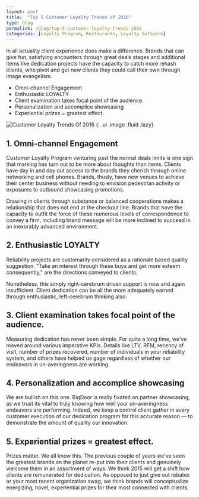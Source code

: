 ```yaml
---
layout: post
title:  "Top 5 Customer Loyalty Trends of 2016"
type: blog
permalink: /blog/top-5-customer-loyalty-trends-2016
categories: [Loyalty Program, Restaurants, Loyalty Software]
---
```



In all actuality client experience does make a difference. Brands that can give fun, satisfying encounters through great deals stages and additional items like dedication projects have the capacity to catch more rehash clients, who pivot and get new clients they could call their own through image evangelism.

* Omni-channel Engagement
* Enthusiastic LOYALTY
* Client examination takes focal point of the audience.
* Personalization and accomplice showcasing
* Experiential prizes = greatest effect.

![Customer Loyalty Trends Of 2016](https://pegke.com/sites/default/files/uploads/top-5-customer-loyalty-trends-of-2015.jpg)
{: .ui .image .fluid .lazy}


## 1. Omni-channel Engagement
Customer Loyalty Program venturing past the normal deals limits is one sign that marking has turn out to be more about thoughts than items. Clients have day in and day out access to the brands they cherish through online networking and cell phones. Brands, thusly, have new venues to achieve their center business without needing to envision pedestrian activity or exposures to outbound showcasing promotions.

Drawing in clients through substance or balanced cooperations makes a relationship that does not end at the checkout line. Brands that have the capacity to outfit the force of these numerous levels of correspondence to convey a firm, including brand message will be more inclined to succeed in an inexorably advanced environment.



## 2. Enthusiastic LOYALTY
Reliability projects are customarily considered as a rationale based quality suggestion. "Take an interest through these buys and get more esteem consequently," are the directions conveyed to clients.

Nonetheless, this simply right-cerebrum driven support is now and again insufficient. Client dedication can be all the more adequately earned through enthusiastic, left-cerebrum thinking also.



## 3. Client examination takes focal point of the audience.
Measuring dedication has never been simple. For quite a long time, we've moved around various imperative KPIs. Details like LTV, RFM, recency of visit, number of prizes recovered, number of individuals in your reliability system, and others have helped us gage regardless of whether our endeavors in un-averingness are working.



## 4. Personalization and accomplice showcasing
We are bullish on this one. BigDoor is really fixated on partner showcasing, as we trust its vital to truly knowing how well your un-averingness endeavors are performing. Indeed, we keep a control client gather in every customer execution of our dedication program for this accurate reason — to demonstrate the amount of quality our innovation.



## 5. Experiential prizes = greatest effect.
Prizes matter. We all know this. The previous couple of years we've seen the greatest brands on the planet re-put into their clients and genuinely welcome them in an assortment of ways. We think 2015 will get a shift how clients are remunerated for dedication. As opposed to just give out rebates or your most recent organization swag, we think brands will conceptualize energizing, novel, experiential prizes for their most connected with clients.
